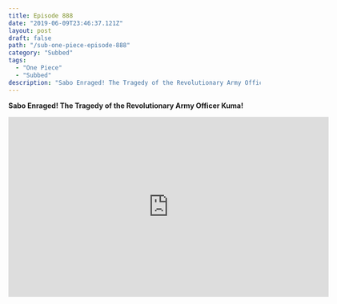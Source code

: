 ```yaml
---
title: Episode 888
date: "2019-06-09T23:46:37.121Z"
layout: post
draft: false
path: "/sub-one-piece-episode-888"
category: "Subbed"
tags:
  - "One Piece"
  - "Subbed"
description: "Sabo Enraged! The Tragedy of the Revolutionary Army Officer Kuma!"
---
```

**Sabo Enraged! The Tragedy of the Revolutionary Army Officer Kuma!**

<iframe width="640" height="360" src="https://www.rapidvideo.com/e/G3UUZ3KMMU" frameborder="0" marginwidth=0 marginheight=0 scrolling=no allowfullscreen></iframe>